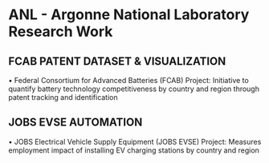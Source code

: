 # ANL - Argonne National Laboratory Research Work 

## FCAB PATENT DATASET & VISUALIZATION
• Federal Consortium for Advanced Batteries (FCAB) Project: Initiative to quantify battery technology competitiveness by country and region through patent tracking and identification

## JOBS EVSE AUTOMATION
• JOBS Electrical Vehicle Supply Equipment (JOBS EVSE) Project: Measures employment impact of installing EV charging stations by country and region
